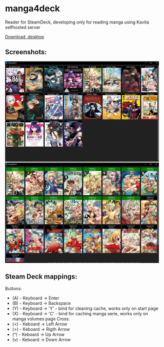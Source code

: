 manga4deck
==========

Reader for SteamDeck, developing only for reading manga using Kavita selfhosted server

<a name="download" href="https://raw.githubusercontent.com/boddicheg/manga4deck/main/installer.desktop">Download .desktop</a>

Screenshots:
----
![pic1](assets/manga4deck.jpg)
![pic1](assets/manga4deck_2.jpg)

Steam Deck mappings:
----
Buttons:
- (A) - Keyboard -> Enter 
- (B) - Keyboard -> Backspace 
- (Y) - Keyboard -> 'Y' - bind for cleaning cache, works only on start page 
- (X) - Keyboard -> 'C' - bind for caching manga serie, works only on manga volumes page 
Cross:
- (<) - Keboard -> Left Arrow 
- (>) - Keboard -> Rigth Arrow 
- (^) - Keboard -> Up Arrow 
- (v) - Keboard -> Down Arrow 